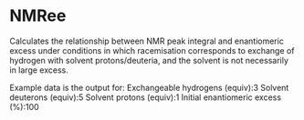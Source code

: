 # NMRee
Calculates the relationship between NMR peak integral and enantiomeric excess under conditions in which racemisation corresponds to exchange of hydrogen with solvent protons/deuteria, and the solvent is not necessarily in large excess.

Example data is the output for:
Exchangeable hydrogens (equiv):3
Solvent deuterons (equiv):5
Solvent protons (equiv):1
Initial enantiomeric excess (%):100
